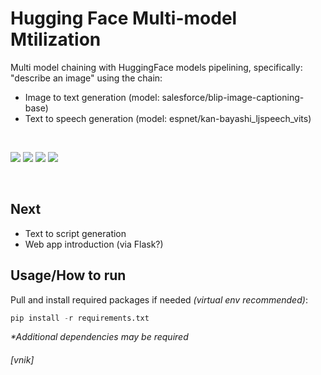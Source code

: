 # Hugging Face Multi-model Mtilization

Multi model chaining with HuggingFace models pipelining,
specifically: "describe an image" using the chain:
- Image to text generation (model: salesforce/blip-image-captioning-base)
- Text to speech generation (model: espnet/kan-bayashi_ljspeech_vits)


</br>

![](https://shields.io/badge/-python-ffe600?logo=python)
![](https://shields.io/badge/-pytorch-4377cb?logo=pytorch)
![](https://shields.io/badge/-huggingface-4377cb?logo=huggingface)
![](https://shields.io/badge/-langchain-4377cb?logo=langchain)

</br>

## Next
- Text to script generation
- Web app introduction (via Flask?)

## Usage/How to run
Pull and install required packages if needed *(virtual env recommended)*:

```python
pip install -r requirements.txt
```

_*Additional dependencies may be required_

###### [vnik]